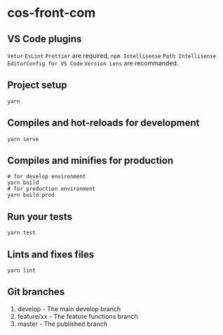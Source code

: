# cos-front-com

## VS Code plugins

`Vetur` `EsLint` `Prettier` are required, `npm Intellisense` `Path Intellisense` `EditorConfig for VS Code` `Version Lens` are recommanded.

## Project setup

```shell
yarn
```

## Compiles and hot-reloads for development

```shell
yarn serve
```

## Compiles and minifies for production

```shell
# for develop environment
yarn build
# for production environment
yarn build:prod
```

## Run your tests

```shell
yarn test
```

## Lints and fixes files

```shell
yarn lint
```

## Git branches

1. develop - The main develop branch
2. feature/xx - The feature functions branch
3. master - The published branch
